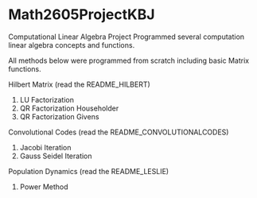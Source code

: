 # Math2605ProjectKBJ
Computational Linear Algebra Project
Programmed several computation linear algebra concepts and functions.

All methods below were programmed from scratch including basic Matrix functions.

Hilbert Matrix (read the README_HILBERT)
1. LU Factorization
2. QR Factorization Householder
3. QR Factorization Givens

Convolutional Codes (read the README_CONVOLUTIONALCODES)
1. Jacobi Iteration
2. Gauss Seidel Iteration

Population Dynamics (read the README_LESLIE)
1. Power Method
